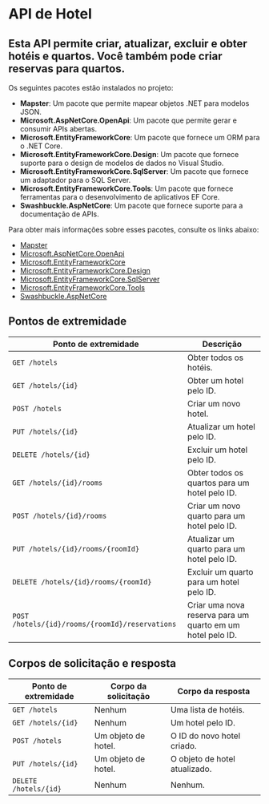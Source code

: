 <!DOCTYPE html>
<html lang="pt-br">
<head>
  <meta charset="UTF-8">
</head>
<body>

<h1>API de Hotel</h1>

<h2>Esta API permite criar, atualizar, excluir e obter hotéis e quartos. Você também pode criar reservas para quartos.</h2>

<p>Os seguintes pacotes estão instalados no projeto:</p>

<ul>
  <li><strong>Mapster</strong>: Um pacote que permite mapear objetos .NET para modelos JSON.</li>
  <li><strong>Microsoft.AspNetCore.OpenApi</strong>: Um pacote que permite gerar e consumir APIs abertas.</li>
  <li><strong>Microsoft.EntityFrameworkCore</strong>: Um pacote que fornece um ORM para o .NET Core.</li>
  <li><strong>Microsoft.EntityFrameworkCore.Design</strong>: Um pacote que fornece suporte para o design de modelos de dados no Visual Studio.</li>
  <li><strong>Microsoft.EntityFrameworkCore.SqlServer</strong>: Um pacote que fornece um adaptador para o SQL Server.</li>
  <li><strong>Microsoft.EntityFrameworkCore.Tools</strong>: Um pacote que fornece ferramentas para o desenvolvimento de aplicativos EF Core.</li>
  <li><strong>Swashbuckle.AspNetCore</strong>: Um pacote que fornece suporte para a documentação de APIs.</li>
</ul>

<p>Para obter mais informações sobre esses pacotes, consulte os links abaixo:</p>

<ul>
  <li><a href="https://docs.microsoft.com/en-us/dotnet/api/mapster">Mapster</a></li>
  <li><a href="https://docs.microsoft.com/en-us/aspnet/core/mvc/open-api">Microsoft.AspNetCore.OpenApi</a></li>
  <li><a href="https://docs.microsoft.com/en-us/ef/core/providers/sqlserver">Microsoft.EntityFrameworkCore</a></li>
  <li><a href="https://docs.microsoft.com/en-us/ef/core/design/visual-studio">Microsoft.EntityFrameworkCore.Design</a></li>
  <li><a href="https://docs.microsoft.com/en-us/ef/core/providers/sqlserver">Microsoft.EntityFrameworkCore.SqlServer</a></li>
  <li><a href="https://docs.microsoft.com/en-us/ef/core/tools">Microsoft.EntityFrameworkCore.Tools</a></li>
  <li><a href="https://docs.swashbuckle.io/">Swashbuckle.AspNetCore</a></li>
</ul>


<h2>Pontos de extremidade</h2>

<table>
  <thead>
    <tr>
      <th>Ponto de extremidade</th>
      <th>Descrição</th>
    </tr>
  </thead>
  <tbody>
    <tr>
      <td><code>GET /hotels</code></td>
      <td>Obter todos os hotéis.</td>
    </tr>
    <tr>
      <td><code>GET /hotels/{id}</code></td>
      <td>Obter um hotel pelo ID.</td>
    </tr>
    <tr>
      <td><code>POST /hotels</code></td>
      <td>Criar um novo hotel.</td>
    </tr>
    <tr>
      <td><code>PUT /hotels/{id}</code></td>
      <td>Atualizar um hotel pelo ID.</td>
    </tr>
    <tr>
      <td><code>DELETE /hotels/{id}</code></td>
      <td>Excluir um hotel pelo ID.</td>
    </tr>
    <tr>
      <td><code>GET /hotels/{id}/rooms</code></td>
      <td>Obter todos os quartos para um hotel pelo ID.</td>
    </tr>
    <tr>
      <td><code>POST /hotels/{id}/rooms</code></td>
      <td>Criar um novo quarto para um hotel pelo ID.</td>
    </tr>
    <tr>
      <td><code>PUT /hotels/{id}/rooms/{roomId}</code></td>
      <td>Atualizar um quarto para um hotel pelo ID.</td>
    </tr>
    <tr>
      <td><code>DELETE /hotels/{id}/rooms/{roomId}</code></td>
      <td>Excluir um quarto para um hotel pelo ID.</td>
    </tr>
    <tr>
      <td><code>POST /hotels/{id}/rooms/{roomId}/reservations</code></td>
      <td>Criar uma nova reserva para um quarto em um hotel pelo ID.</td>
    </tr>
  </tbody>
</table>

<h2>Corpos de solicitação e resposta</h2>

<table>
  <thead>
    <tr>
      <th>Ponto de extremidade</th>
      <th>Corpo da solicitação</th>
      <th>Corpo da resposta</th>
    </tr>
  </thead>
  <tbody>
    <tr>
      <td><code>GET /hotels</code></td>
      <td>Nenhum</td>
      <td>Uma lista de hotéis.</td>
    </tr>
    <tr>
      <td><code>GET /hotels/{id}</code></td>
      <td>Nenhum</td>
      <td>Um hotel pelo ID.</td>
    </tr>
    <tr>
      <td><code>POST /hotels</code></td>
      <td>Um objeto de hotel.</td>
      <td>O ID do novo hotel criado.</td>
    </tr>
    <tr>
      <td><code>PUT /hotels/{id}</code></td>
      <td>Um objeto de hotel.</td>
      <td>O objeto de hotel atualizado.</td>
    </tr>
    <tr>
      <td><code>DELETE /hotels/{id}</code></td>
      <td>Nenhum</td>
      <td>Nenhum.</td>

